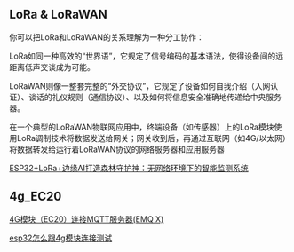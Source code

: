 ## LoRa & LoRaWAN

你可以把LoRa和LoRaWAN的关系理解为一种分工协作：

​LoRa​ 如同一种高效的“世界语”，它规定了信号编码的基本语法，使得设备间的远距离低声交谈成为可能。

​LoRaWAN​ 则像一整套完整的“外交协议”，它规定了设备如何自我介绍（入网认证）、谈话的礼仪规则（通信协议）、以及如何将信息安全准确地传递给中央服务器。

在一个典型的LoRaWAN物联网应用中，终端设备（如传感器）上的LoRa模块使用LoRa调制技术将数据发送给网关；网关收到后，再通过互联网（如4G/以太网）将数据转发给运行着LoRaWAN协议的网络服务器和应用服务器


[ESP32+LoRa+边缘AI打造森林守护神：无网络环境下的智能监测系统](https://www.instructables.com/Forest-Guard/)

## 4g_EC20
[4G模块（EC20）连接MQTT服务器(EMQ X)](https://mp.weixin.qq.com/s/Zzx61bsFhG90ITQsKzUZAA)

[esp32怎么跟4g模块连接测试](https://rcnz2dw2xfpt.feishu.cn/wiki/AgDaw0P9liDwpfkUBOjcMbADnec)